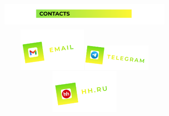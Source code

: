 ![Описание изображения](./2.png)
<p align="center">
  <img src="./github_email.png" width="200" />
  <img src="./github_telegram.png" width="200" />
  <img src="./github_hh.png" width="200" />
</p>
